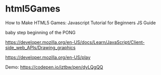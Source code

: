 # html5Games
How to Make HTML5 Games: Javascript Tutorial for Beginners JS Guide


baby step beginning of the PONG

https://developer.mozilla.org/en-US/docs/Learn/JavaScript/Client-side_web_APIs/Drawing_graphics


https://developer.mozilla.org/en-US/play


Demo:
https://codepen.io/iztbw/pen/dyLQgQQ
